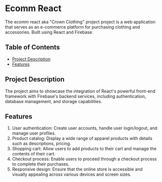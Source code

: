 # Ecomm React 

The ecomm react aka "Crown Clothing" project project is a web application that serves as an e-commerce platform for purchasing clothing and accessories. Built using React and Firebase.

## Table of Contents

- [Project Description](#project-description)
- [Features](#features)

## Project Description

The project aims to showcase the integration of React's powerful front-end framework with Firebase's backend services, including authentication, database management, and storage capabilities.

## Features

1. User authentication: Create user accounts, handle user login/logout, and manage user profiles.
2. Product catalog: Display a wide range of apparel products with details such as descriptions, pricing.
3. Shopping cart: Allow users to add products to their cart and manage the contents of their cart.
4. Checkout process: Enable users to proceed through a checkout process to complete their purchases.
5. Responsive design: Ensure that the online store is accessible and visually appealing across various devices and screen sizes.

